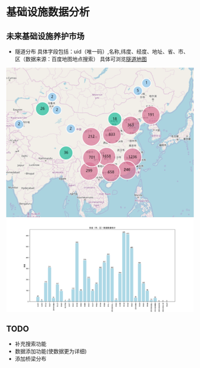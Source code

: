 # 基础设施数据分析
## 未来基础设施养护市场
- 隧道分布
    具体字段包括：uid（唯一码）,名称,纬度、经度、地址、省、市、区（数据来源：百度地图地点搜索）
    具体可浏览[隧道地图](https://sungatetop.github.io/)

<img src="./images/tunnelmap.png">

<img src="./images/TunnelsShowByProvinces.png">

## TODO
- 补充搜索功能
- 数据添加功能(使数据更为详细)
- 添加桥梁分布